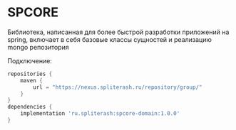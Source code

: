 # SPCORE

Библиотека, написанная для более быстрой разработки приложений на spring, включает в себя базовые классы сущностей и
реализацию mongo репозитория

Подключение:
```groovy
repositories {
    maven {
        url = "https://nexus.spliterash.ru/repository/group/"
    }
}
dependencies {
    implementation 'ru.spliterash:spcore-domain:1.0.0'
}
```